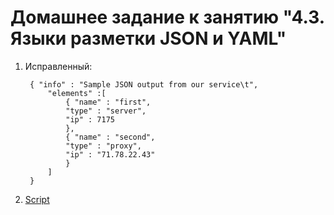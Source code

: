 # Домашнее задание к занятию "4.3. Языки разметки JSON и YAML"

1. Исправленный:
        
        { "info" : "Sample JSON output from our service\t",
            "elements" :[
                { "name" : "first",
                "type" : "server",
                "ip" : 7175 
                },
                { "name" : "second",
                "type" : "proxy",
                "ip" : "71.78.22.43"
                }
            ]
        }
        
1. [Script](02-yaml.py)